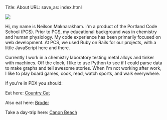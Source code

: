 Title: About
URL:
save_as: index.html

<img src="https://db.tt/4sfULjjo">

Hi, my name is Neilson Maknarakham. I'm a product of the Portland Code School (PCS). Prior to PCS, my educational background was in chemistry and human physiology. My code experience has been primarily focused on web development. At PCS, we used Ruby on Rails for our projects, with a little JavaScript here and there.

Currently I work in a chemistry laboratory testing metal alloys and tinker with machines. Off the clock, I like to use Python to see if I could parse data to make graphs and tell awesome stories. When I'm not working after work, I like to play board games, cook, read, watch sports, and walk everywhere.

If you're in PDX you should:

Eat here: [Country Cat](http://thecountrycat.net/#about)

Also eat here: [Broder](http://www.broderpdx.com/)

Take a day-trip here: [Canon Beach](http://www.ci.cannon-beach.or.us/)





